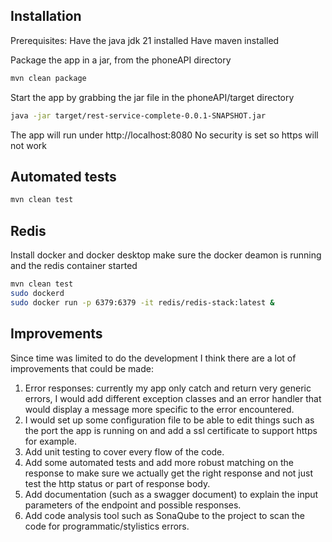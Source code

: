 ## Installation

Prerequisites:
Have the java jdk 21 installed
Have maven installed

Package the app in a jar, from the phoneAPI directory

```bash
mvn clean package
```

Start the app by grabbing the jar file in the phoneAPI/target directory

```bash
java -jar target/rest-service-complete-0.0.1-SNAPSHOT.jar
```

The app will run under http://localhost:8080
No security is set so https will not work

## Automated tests

```bash
mvn clean test
```

## Redis

Install docker and docker desktop
make sure the docker deamon is running and the redis container started
```bash
mvn clean test
sudo dockerd 
sudo docker run -p 6379:6379 -it redis/redis-stack:latest &
```


## Improvements

Since time was limited to do the development I think there are a lot of improvements that could be made:
1. Error responses: currently my app only catch and return very generic errors, I would add different exception classes and an error handler that would display a message more specific to the error encountered.
2. I would set up some configuration file to be able to edit things such as the port the app is running on and add a ssl certificate to support https for example.
3. Add unit testing to cover every flow of the code.
4. Add some automated tests and add more robust matching on the response to make sure we actually get the right response and not just test the http status or part of response body.
5. Add documentation (such as a swagger document) to explain the input parameters of the endpoint and possible responses.
6. Add code analysis tool such as SonaQube to the project to scan the code for programmatic/stylistics errors.
